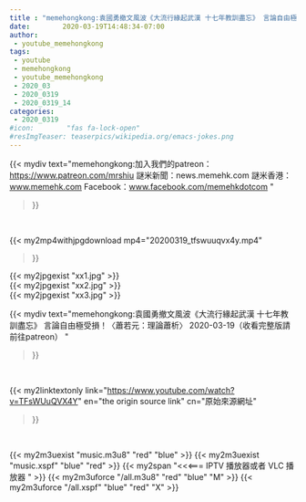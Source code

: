 ```yaml
---
title : "memehongkong:袁國勇撤文風波《大流行緣起武漢 十七年教訓盡忘》 言論自由極受損！〈蕭若元：理論蕭析〉 2020-03-19（收看完整版請前往patreon） "
date:        2020-03-19T14:48:34-07:00
author:
 - youtube_memehongkong
tags:
 - youtube
 - memehongkong
 - youtube_memehongkong
 - 2020_03
 - 2020_0319
 - 2020_0319_14
categories:
 - 2020_0319
#icon:        "fas fa-lock-open"
#resImgTeaser: teaserpics/wikipedia.org/emacs-jokes.png
---
```


{{< mydiv text="memehongkong:加入我們的patreon：https://www.patreon.com/mrshiu 謎米新聞：news.memehk.com 謎米香港： www.memehk.com Facebook：www.facebook.com/memehkdotcom "
>}}
<br>


{{< my2mp4withjpgdownload mp4="20200319_tfswuuqvx4y.mp4"
>}}

{{< my2jpgexist "xx1.jpg" >}}<br>
{{< my2jpgexist "xx2.jpg" >}}<br>
{{< my2jpgexist "xx3.jpg" >}}<br>



{{< mydiv text="memehongkong:袁國勇撤文風波《大流行緣起武漢 十七年教訓盡忘》 言論自由極受損！〈蕭若元：理論蕭析〉 2020-03-19（收看完整版請前往patreon） "
>}}
<br>

{{< my2linktextonly link="https://www.youtube.com/watch?v=TFsWUuQVX4Y"
en="the origin source link" cn="原始來源網址"
>}}


<br>

{{< my2m3uexist "music.m3u8" "red"  "blue" >}} {{< my2m3uexist "music.xspf" "blue" "red"  >}} {{< my2span "<<<=== IPTV 播放器或者 VLC 播放器 " >}} {{< my2m3uforce "/all.m3u8" "red"  "blue" "M" >}} {{< my2m3uforce "/all.xspf" "blue" "red"  "X" >}} 
